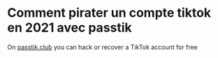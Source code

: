 # Comment pirater un compte tiktok en 2021 avec passtik
On [passtik.club](https://passtik.club) you can hack or recover a TikTok account for free

